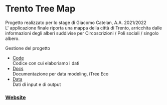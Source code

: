 # Trento Tree Map
Progetto realizzato per lo stage di Giacomo Catelan, A.A. 2021/2022<br/>
L' applicazione finale riporta una mappa della città di Trento, arricchita dalle informazioni degli alberi suddivise per Circoscrizioni / Poli sociali / singolo albero.

Gestione del progetto
- [Code](code)<br/>
Codice con cui elaboriamo i dati
- [Docs](doc)<br/>
Documentazione per data modeling, iTree Eco
- [Data](data)<br/>
Dati di input e di output

### [Website](https://jeko83.github.io/TrentoTreeMap/)

